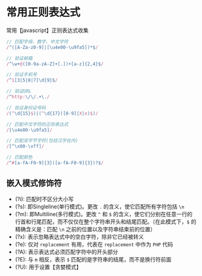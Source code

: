 # 常用正则表达式
常用【javascript】正则表达式收集

```javascript
// 匹配字母、数字、中文字符
/^([A-Za-z0-9]|[\u4e00-\u9fa5])*$/

// 验证邮箱
/^\w+@([0-9a-zA-Z]+[.])+[a-z]{2,4}$/

// 验证手机号
/^1[3|5|8|7]\d{9}$/

// 验证URL
/^http:\/\/.+\./

// 验证身份证号码
/(^\d{15}$)|(^\d{17}([0-9]|X|x)$)/

// 匹配中文字符的正则表达式
/[\u4e00-\u9fa5]/

// 匹配双字节字符(包括汉字在内)
/[^\x00-\xff]/

// 匹配颜色
/^#[a-fA-F0-9]{3}([a-fA-F0-9]{3})?$/
```

## 嵌入模式修饰符

* (?i): 匹配时不区分大小写
* (?s): 即Singleline(单行模式)。更改 `.` 的含义，使它匹配所有字符包括 `\n`
* (?m): 即Multiline(多行模式)。更改 `^` 和 `$` 的含义，使它们分别在任意一行的行首和行尾匹配，而不仅仅在整个字符串开头和结尾匹配。（在此模式下，`$` 的精确含义是：匹配 `\n` 之前的位置以及字符串结束前的位置）
* (?x): 表示忽略表达式中的空白字符，除非它已经被转义
* (?e): 仅对 `replacement` 有用，代表在 `replacement` 中作为 `PHP` 代码
* (?A): 表示表达式必须匹配字符中的开头部分
* (?E): 与 `m` 相反，表示 `$` 匹配的是字符串的结尾，而不是换行符前面
* (?U): 用于设置【贪婪模式】
